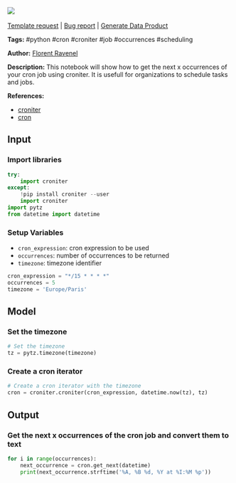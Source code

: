 <a href="https://app.naas.ai/user-redirect/naas/downloader?url=https://raw.githubusercontent.com/jupyter-naas/awesome-notebooks/master/Python/Python_Get_next_occurrences_of_a_cron_job.ipynb" target="_parent"><img src="https://naasai-public.s3.eu-west-3.amazonaws.com/Open_in_Naas_Lab.svg"/></a><br><br><a href="https://github.com/jupyter-naas/awesome-notebooks/issues/new?assignees=&labels=&template=template-request.md&title=Tool+-+Action+of+the+notebook+">Template request</a> | <a href="https://github.com/jupyter-naas/awesome-notebooks/issues/new?assignees=&labels=bug&template=bug_report.md&title=Python+-+Get+next+occurrences+of+a+cron+job:+Error+short+description">Bug report</a> | <a href="https://app.naas.ai/user-redirect/naas/downloader?url=https://raw.githubusercontent.com/jupyter-naas/awesome-notebooks/master/Naas/Naas_Start_data_product.ipynb" target="_parent">Generate Data Product</a>

**Tags:** #python #cron #croniter #job #occurrences #scheduling

**Author:** [Florent Ravenel](https://www.linkedin.com/in/florent-ravenel/)

**Description:** This notebook will show how to get the next x occurrences of your cron job using croniter. It is usefull for organizations to schedule tasks and jobs.

**References:**
- [croniter](https://pypi.org/project/croniter/#usage)
- [cron](https://en.wikipedia.org/wiki/Cron)

## Input

### Import libraries


```python
try:
    import croniter
except:
    !pip install croniter --user
    import croniter
import pytz
from datetime import datetime
```

### Setup Variables
- `cron_expression`: cron expression to be used
- `occurrences`: number of occurrences to be returned
- `timezone`: timezone identifier


```python
cron_expression = "*/15 * * * *"
occurrences = 5
timezone = 'Europe/Paris'
```

## Model

### Set the timezone


```python
# Set the timezone
tz = pytz.timezone(timezone)
```

### Create a cron iterator


```python
# Create a cron iterator with the timezone
cron = croniter.croniter(cron_expression, datetime.now(tz), tz)
```

## Output

### Get the next x occurrences of the cron job and convert them to text


```python
for i in range(occurrences):
    next_occurrence = cron.get_next(datetime)
    print(next_occurrence.strftime('%A, %B %d, %Y at %I:%M %p'))
```

 
